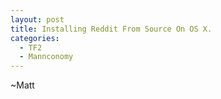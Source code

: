 ```yaml
---
layout: post
title: Installing Reddit From Source On OS X.
categories:
  - TF2
  - Mannconomy
---
```



~Matt
